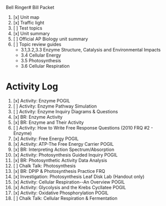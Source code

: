 Bell Ringer# Bill Packet

1. [x] Unit map
2. [x] Traffic light
3. [ ] Test topics
4. [x] Unit summary
5. [ ] Official AP Biology unit summary
6. [ ] Topic review guides
	- 3.1,3.2,3.3 Enzyme Structure, Catalysis and Environmental Impacts  
	- 3.4 Cellular Energy  
	- 3.5 Photosynthesis  
	- 3.6 Cellular Respiration

# Activity Log 

1. [x] Activity: Enzyme POGIL
2. [ ] Activity: Enzyme Pathway Simulation
3. [ ] Activity: Enzyme Inquiry Diagrams & Questions
4. [x] BR: Enzyme Activity
5. [x] BR: Enzyme and Their Activity
6. [ ] Activity: How to Write Free Response Questions (2010 FRQ #2 - Enzyme)
7. [x] Activity: Free Energy POGIL
8. [x] Activity: ATP-The Free Energy Carrier POGIL
9. [x] BR: Interpreting Action Spectrum/Absorption
10. [x] Activity: Photosynthesis Guided Inquiry POGIL
11. [x] BR: Photosynthetic Activity Data Analysis
12. [ ] Chalk Talk: Photosynthesis
13. [x] BR: DPIP & Photosynthesis Practice FRQ
14. [x] Investigation: Photosynthesis Leaf Disk Lab (Handout only)
15. [x] Activity: Cellular Respiration--An Overview POGIL
16. [x] Activity: Glycolysis and the Krebs Cycllatee POGIL
17. [x] Activity: Oxidative Phosphorylation POGIL
18. [ ] Chalk Talk: Cellular Respiration & Fermentation